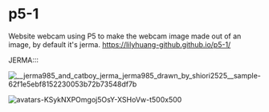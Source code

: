 # p5-1
Website webcam using P5 to make the webcam image made out of an image, by default it's jerma.
https://lilyhuang-github.github.io/p5-1/


JERMA:::

![__jerma985_and_catboy_jerma_jerma985_drawn_by_shiori2525__sample-62f1e5ebf8152230053b72b73548df7b](https://user-images.githubusercontent.com/112970249/222840602-e2a17aef-528e-48e6-8154-fc104a112a41.jpg)

![avatars-KSykNXPOmgoj5OsY-XSHoVw-t500x500](https://user-images.githubusercontent.com/112970249/222840635-817b973d-4d87-4867-a309-93b2cfe50467.jpg)
